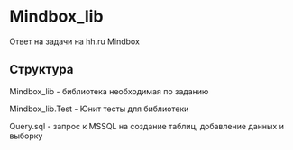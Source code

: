 # Mindbox_lib
 Ответ на задачи на hh.ru Mindbox
## Структура
Mindbox_lib - библиотека необходимая по заданию

Mindbox_lib.Test - Юнит тесты для библиотеки

Query.sql - запрос к MSSQL на создание таблиц, добавление данных и выборку
